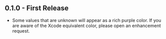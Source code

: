 ## 0.1.0 - First Release
* Some values that are unknown will appear as a rich purple color. If you are aware of the Xcode equivalent color, please open an enhancement request.
